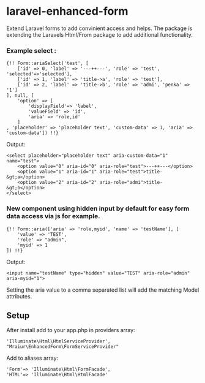 # laravel-enhanced-form
Extend Laravel forms to add convinient access and helps.
The package is extending the Laravels Html/From package to add additional functionality.


### Example select :

```
{!! Form::ariaSelect('test', [
    ['id' => 0, 'label' => '---++---', 'role' => 'test', 'selected'=>'selected'],
    ['id' => 1, 'label' => 'title->a', 'role' => 'test'],
    ['id' => 2, 'label' => 'title->b', 'role' => 'admi', 'penka' => '1']
], null, [
    'option' => [
        'displayField'=> 'label',
        'valueField' => 'id',
        'aria' => 'role,id'
    ]
, 'placeholder' => 'placeholder text', 'custom-data' => 1, 'aria' => 'custom-data']) !!}
```


Output:

```
<select placeholder="placeholder text" aria-custom-data="1" name="test">
    <option value="0" aria-id="0" aria-role="test">---++---</option>
    <option value="1" aria-id="1" aria-role="test">title-&gt;a</option>
    <option value="2" aria-id="2" aria-role="admi">title-&gt;b</option>
</select>
```

### New component using hidden input by default for easy form data access via js for example.

```
{!! Form::aria(['aria' => 'role,myid', 'name' => 'testName'], [
    'value' => 'TEST',
    'role' => "admin",
    'myid' => 1
]) !!}
```

Output:

```
<input name="testName" type="hidden" value="TEST" aria-role="admin" aria-myid="1">

```

Setting the aria value to a comma separated list will add the matching Model attributes.

##  Setup
After install add to your app.php in providers array:

```
'Illuminate\Html\HtmlServiceProvider',
"Mraiur\EnhancedForm\FormServiceProvider"
```

Add to aliases array:

```
'Form'=> 'Illuminate\Html\FormFacade', 
'HTML'=> 'Illuminate\Html\HtmlFacade'
```
